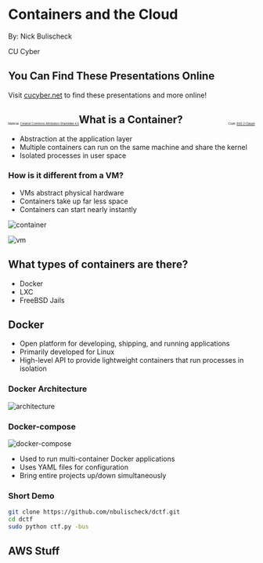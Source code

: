 # Containers and the Cloud 

By: Nick Bulischeck

CU Cyber


## You Can Find These Presentations Online

Visit [cucyber.net](https://cucyber.net/) to find these presentations and more online!

<span style="padding-top: 6em; font-size: 0.4em; float: left;">Material: <a href="https://tldrlegal.com/license/creative-commons-attribution-sharealike-4.0-international-(cc-by-sa-4.0)">Creative Commons Attribution-ShareAlike 4.0</a></span><span style="padding-top: 6em; font-size: 0.4em; float: right;">Code: <a href="https://tldrlegal.com/license/bsd-2-clause-license-(freebsd)">BSD 2-Clause</a></span>



## What is a Container?

* Abstraction at the application layer
* Multiple containers can run on the same machine and share the kernel
* Isolated processes in user space


### How is it different from a VM?

* VMs abstract physical hardware
* Containers take up far less space
* Containers can start nearly instantly


![container](container.png)


![vm](vm.png) 


## What types of containers are there?

* Docker
* LXC
* FreeBSD Jails


## Docker

* Open platform for developing, shipping, and running applications
* Primarily developed for Linux
* High-level API to provide lightweight containers that run processes in isolation


### Docker Architecture

![architecture](architecture.svg)


### Docker-compose

![docker-compose](docker-compose.png)

* Used to run multi-container Docker applications
* Uses YAML files for configuration
* Bring entire projects up/down simultaneously


### Short Demo

```Bash
git clone https://github.com/nbulischeck/dctf.git
cd dctf
sudo python ctf.py -bus
```


## AWS Stuff


